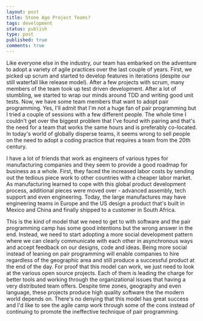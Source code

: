 ```yaml
---
layout: post
title: Stone Age Project Teams?
tags: development
status: publish
type: post
published: true
comments: true
---
```

Like everyone else in the industry, our team has embarked on the adventure to adopt 
a variety of agile practices over the last couple of years. First, we picked up scrum 
and started to develop features in iterations (despite our still waterfall like 
release model). After a few projects with scrum, many members of the team took up 
test driven development. After a lot of stumbling, we started to wrap our minds around 
TDD and writing good unit tests. Now, we have some team members that want to adopt 
pair programming. Yes, I\'ll admit that I\'m not a huge fan of pair programming but I 
tried a couple of sessions with a few different people. The whole time I couldn\'t get 
over the biggest problem that I\'ve found with pairing and that\'s the need for a team 
that works the same hours and is preferably co-located. In today\'s world of globally 
disperse teams, it seems wrong to sell people on the need to adopt a coding practice 
that requires a team from the 20th century.

<!--EndExcerpt-->

I have a lot of friends that work as engineers of various types for manufacturing 
companies and they seem to provide a good roadmap for business as a whole. First, 
they faced the increased labor costs by sending out the tedious piece work to other 
countries with a cheaper labor market. As manufacturing learned to cope with this 
global product development process, additional pieces were moved over - advanced 
assembly, tech support and even engineering. Today, the large manufactures may have 
engineering teams in Europe and the US design a product that\'s built in Mexico and 
China and finally shipped to a customer in South Africa.

This is the kind of model that we need to get to with software and the pair programming 
camp has some good intentions but the wrong answer in the end. Instead, we need to start 
adopting a more social development pattern where we can clearly communicate with each 
other in asynchronous ways and accept feedback on our designs, code and ideas. Being 
more social instead of leaning on pair programming will enable companies to hire regardless 
of the geographic area and still produce a successful product at the end of the day. For 
proof that this model can work, we just need to look at the various open source projects. 
Each of them is leading the charge for better tools and working through the organizational 
issues that having a very distributed team offers. Despite time zones, geography and even 
language, these projects produce high quality software the the modern world depends on. 
There\'s no denying that this model has great success and I\'d like to see the agile camp 
work through some of the cons instead of continuing to promote the ineffective technique 
of pair programming.